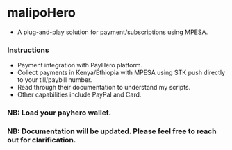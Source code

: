# malipoHero
- A plug-and-play solution for payment/subscriptions using MPESA.

### Instructions
- Payment integration with PayHero platform.
- Collect payments in Kenya/Ethiopia with MPESA using STK push directly to your till/paybill number.
- Read through their documentation to understand my scripts.
- Other capabilities include PayPal and Card.

### NB: Load your payhero wallet.

### NB: Documentation will be updated. Please feel free to reach out for clarification.

